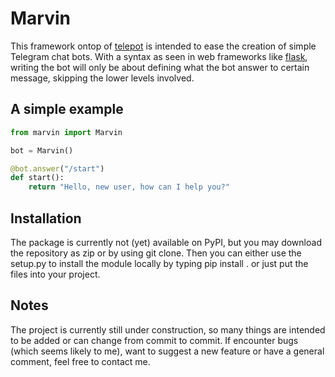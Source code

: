 # Marvin

This framework ontop of [telepot](https://github.com/nickoala/telepot) is intended to ease the creation of simple Telegram chat bots. With a syntax as seen in web frameworks like [flask](https://github.com/pallets/flask), writing the bot will only be about defining what the bot answer to certain message, skipping the lower levels involved.

## A simple example

```python
from marvin import Marvin

bot = Marvin()

@bot.answer("/start")
def start():
    return "Hello, new user, how can I help you?"

```

## Installation

The package is currently not (yet) available on PyPI, but you may download the repository as zip or by using git clone. Then you can either use the setup.py to install the module locally by typing pip install . or just put the files into your project.

## Notes

The project is currently still under construction, so many things are intended to be added or can change from commit to commit. If encounter bugs (which seems likely to me), want to suggest a new feature or have a general comment, feel free to contact me.

